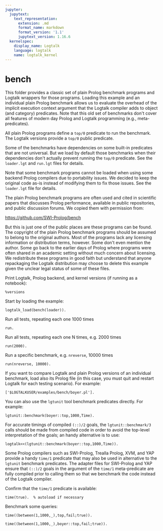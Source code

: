 ```yaml
---
jupyter:
  jupytext:
    text_representation:
      extension: .md
      format_name: markdown
      format_version: '1.1'
      jupytext_version: 1.16.6
  kernelspec:
    display_name: Logtalk
    language: logtalk
    name: logtalk_kernel
---
```


<!--
________________________________________________________________________

This file is part of Logtalk <https://logtalk.org/>  
SPDX-FileCopyrightText: 1998-2025 Paulo Moura <pmoura@logtalk.org>  
SPDX-License-Identifier: Apache-2.0

Licensed under the Apache License, Version 2.0 (the "License");
you may not use this file except in compliance with the License.
You may obtain a copy of the License at

    http://www.apache.org/licenses/LICENSE-2.0

Unless required by applicable law or agreed to in writing, software
distributed under the License is distributed on an "AS IS" BASIS,
WITHOUT WARRANTIES OR CONDITIONS OF ANY KIND, either express or implied.
See the License for the specific language governing permissions and
limitations under the License.
________________________________________________________________________
-->

# bench

This folder provides a classic set of plain Prolog benchmark programs and
Logtalk wrappers for those programs. Loading this example and an individual
plain Prolog benchmark allows us to evaluate the overhead of the implicit
execution context argument that the Logtalk compiler adds to object (and
category) predicates. Note that this old set of benchmarks don't cover all
features of modern day Prolog and Logtalk programming (e.g., meta-predicates).

All plain Prolog programs define a `top/0` predicate to run the benchmark.
The Logtalk versions provide a `top/0` public predicate.

Some of the benchmarks have dependencies on some built-in predicates that
are not universal. But we load by default those benchmarks when their
dependencies don't actually prevent running the `top/0` predicate. See the
`loader.lgt` and `run.lgt` files for details.

Note that some benchmark programs cannot be loaded when using some backend
Prolog compilers due to portability issues. We decided to keep the original
code as-is instead of modifying them to fix those issues. See the `loader.lgt`
file for details.

The plain Prolog benchmark programs are often used and cited in scientific
papers that discusses Prolog performance, available in public repositories,
and public discussion forums. We copied them with permission from:

https://github.com/SWI-Prolog/bench

But this is just one of the public places are these programs can be found.
The copyright of the plain Prolog benchmark programs should be assumed to
belong to the original authors. Most of the programs lack any licensing
information or distribution terms, however. Some don't even mention the
author. Some go back to the earlier days of Prolog where programs were
often shared in an academic setting without much concern about licensing.
We redistribute these programs in good faith but understand that anyone
repackaging the Logtalk distribution may choose to delete this example
given the unclear legal status of some of these files.

Print Logtalk, Prolog backend, and kernel versions (if running as a notebook):

```logtalk
%versions
```

Start by loading the example:

```logtalk
logtalk_load(bench(loader)).
```

Run all tests, repeating each one 1000 times

```logtalk
run.
```

Run all tests, repeating each one N times, e.g. 2000 times

```logtalk
run(2000).
```

Run a specific benchmark, e.g. `nreverse`, 10000 times

```logtalk
run(nreverse, 10000).
```

If you want to compare Logtalk and plain Prolog versions of an individual
benchmark, load also its Prolog file (in this case, you must quit and
restart Logtalk for each testing scenario). For example:

```logtalk
['$LOGTALKUSER/examples/bench/boyer.pl'].
```

<!--
true.
-->

You can also use the `lgtunit` tool benchmark predicates directly. For
example:

```logtalk
lgtunit::benchmark(boyer::top,1000,Time).
```

<!--
Time = ...

true.
-->

For accurate timings of compiled `(::)/2` goals, the `lgtunit::benchmark/3`
calls should be made from compiled code in order to avoid the top-level
interpretation of the goals; an handy alternative is to use:

```logtalk
logtalk<<(lgtunit::benchmark(boyer::top,1000,Time)).
```

<!--
Time = ...

true.
-->

Some Prolog compilers such as SWI-Prolog, Trealla Prolog, XVM, and YAP
provide a handy `time/1` predicate that may also be used in alternative
to the `lgtunit` benchmark predicates. The adapter files for SWI-Prolog
and YAP ensure that `(::)/2` goals in the argument of the `time/1`
meta-predicate are fully compiled prior to calling them so that we
benchmark the code instead of the Logtalk compiler.

Confirm that the `time/1` predicate is available:

```logtalk
time(true).  % autoload if necessary
```

Benchmark some queries:

```logtalk
time((between(1,1000,_),top,fail;true)).
```

```logtalk
time((between(1,1000,_),boyer::top,fail;true)).
```
